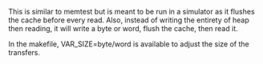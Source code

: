 This is similar to memtest but is meant to be run in a simulator as it flushes the cache before every read.
Also, instead of writing the entirety of heap then reading, it will write a byte or word, flush the cache, then read it.

In the makefile, VAR_SIZE=byte/word is available to adjust the size of the transfers.